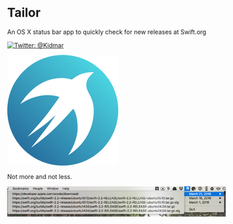 # Tailor

An OS X status bar app to quickly check for new releases at Swift.org

[![Twitter: @Kidmar](https://img.shields.io/badge/contact-@Kidmar-blue.svg?style=flat)](https://twitter.com/Kidmar)

![Icon](.meta/icon256.png)

Not more and not less.

![Screenshot](.meta/screenshot.png)
